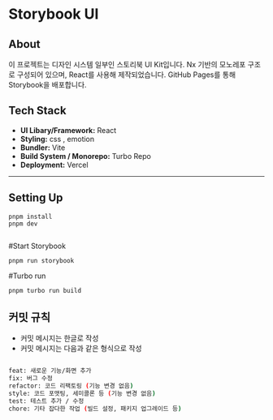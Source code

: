 # Storybook UI

## About

이 프로젝트는 디자인 시스템 일부인 스토리북 UI Kit입니다.
Nx 기반의 모노레포 구조로 구성되어 있으며, React를 사용해 제작되었습니다.
GitHub Pages를 통해 Storybook을 배포합니다.

## Tech Stack

- **UI Libary/Framework:** React
- **Styling:** css , emotion
- **Bundler:** Vite
- **Build System / Monorepo:** Turbo Repo
- **Deployment:** Vercel

---

## Setting Up

```shell
pnpm install
pnpm dev


```

#Start Storybook

```shell
pnpm run storybook
```

#Turbo run

```shell
pnpm turbo run build
```

## 커밋 규칙

- 커밋 메시지는 한글로 작성
- 커밋 메시지는 다음과 같은 형식으로 작성

```bash

feat: 새로운 기능/화면 추가
fix: 버그 수정
refactor: 코드 리팩토링 (기능 변경 없음)
style: 코드 포맷팅, 세미콜론 등 (기능 변경 없음)
test: 테스트 추가 / 수정
chore: 기타 잡다한 작업 (빌드 설정, 패키지 업그레이드 등)
```
